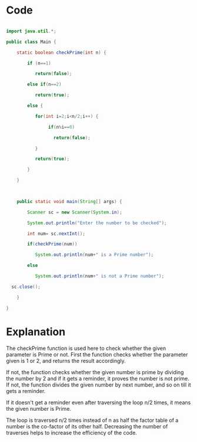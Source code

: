 # Code

```java

import java.util.*;

public class Main {

    static boolean checkPrime(int n) {

        if (n==1)

           return(false);

        else if(n==2)

           return(true);

        else {

           for(int i=2;i<n/2;i++) { 

                if(n%i==0)

                  return(false);

           }

           return(true);

        }   

    }

    

    public static void main(String[] args) {

        Scanner sc = new Scanner(System.in);

        System.out.println("Enter the number to be checked");

        int num= sc.nextInt();

        if(checkPrime(num))

           System.out.println(num+" is a Prime number");

        else

           System.out.println(num+" is not a Prime number");

  sc.close();

    }

}

```

# Explanation

The checkPrime function is used here to check whether the given parameter is Prime or not. First the function checks whether the parameter given is 1 or 2, and returns the result accordingly. 

If not, the function checks whether the given number is prime by dividing the number by 2 and if it gets a reminder, it proves the number is not prime. If not, the function divides the given number by next number, and so on till it gets a reminder. 

If it doesn't get a reminder even after traversing the loop n/2 times, it means the given number is Prime.

The loop is traversed n/2 times instead of n as half the factor table of a number is the co-factor of its other half. Decreasing the number of traverses helps to increase the efficiency of the code.
